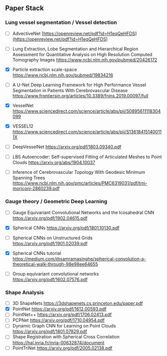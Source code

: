 ## Paper Stack

### Lung vessel segmentation / Vessel detection

- [ ] AdvectiveNet   [https://openreview.net/pdf?id=H1eqQeHFDS](https://openreview.net/pdf?id=H1eqQeHFDS)
- [ ] Lung Extraction, Lobe Segmentation and Hierarchical Region Assessment for Quantitative Analysis on High Resolution Computed Tomography Images https://www.ncbi.nlm.nih.gov/pubmed/20426172
- [x] Particle extraction scale-space https://www.ncbi.nlm.nih.gov/pubmed/19834216
- [ ] A U-Net Deep Learning Framework for High Performance Vessel Segmentation in Patients With Cerebrovascular Disease https://www.frontiersin.org/articles/10.3389/fnins.2019.00097/full
- [x] VesselNet https://www.sciencedirect.com/science/article/abs/pii/S0895611118304099
- [x] VESSEL12 https://www.sciencedirect.com/science/article/abs/pii/S136184151400111X
- [ ] DeepVesselNet https://arxiv.org/pdf/1803.09340.pdf
- [ ] LBS Autoencoder: Self-supervised Fitting of Articulated Meshes to Point Clouds https://arxiv.org/abs/1904.10037
- [ ] Inference of Cerebrovascular Topology With Geodesic Minimum Spanning Trees https://www.ncbi.nlm.nih.gov/pmc/articles/PMC6319031/pdf/tmi-moriconi-2860239.pdf

  


### Gauge theory / Geometric Deep Learning
- [ ] Gauge Equivariant Convolutional Networks and the Icosahedral CNN https://arxiv.org/pdf/1902.04615.pdf
- [x] Spherical CNNs https://arxiv.org/pdf/1801.10130.pdf
- [ ] Spherical CNNs on Unstructured Grids https://arxiv.org/pdf/1901.02039.pdf
- [x] Spherical CNNs tutorial https://medium.com/@samramasinghe/spherical-convolution-a-theoretical-walk-through-98e98ee64655
- [ ] Group equivariant convolutional networks https://arxiv.org/pdf/1602.07576.pdf



### Shape Analysis

- [ ] 3D ShapeNets https://3dshapenets.cs.princeton.edu/paper.pdf
- [x] PointNet https://arxiv.org/pdf/1612.00593.pdf
- [ ] PointNet++ https://arxiv.org/pdf/1706.02413.pdf
- [ ] PCPNet https://arxiv.org/pdf/1710.04954.pdf
- [ ] Dynamic Graph CNN for Learning on Point Clouds https://arxiv.org/pdf/1801.07829.pdf
- [ ] Shape Registration with Spherical Cross Correlation https://hal.inria.fr/inria-00632874/document
- [ ] PointTriNet https://arxiv.org/pdf/2005.02138.pdf
